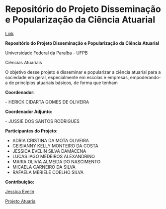 <h1> Repositório do Projeto Disseminação e Popularização da Ciência Atuarial </h1>

<a href = 'https://projetoatuaria.github.io/'> Link </a>

<p> 
  <b> Repositório do Projeto Disseminação e Popularização da Ciência Atuarial </b> 
</p>

<p> 
  Universidade Federal da Paraíba - UFPB 
</p>

<p> 
  Ciências Atuariais 
</p>
<p>
  O objetivo desse projeto é disseminar e popularizar a ciência atuarial para a sociedade em geral, especialmente em escolas e empresas,
empoderando-a de princípios atuariais básicos, de forma que tenham 
</p>
<p>
<b> Coordenador: </b>
<p>
- HERICK CIDARTA GOMES DE OLIVEIRA 
 </p>
 <b> Coordenador Adjunto: </b>
 <p>
 - JUSSIE DOS SANTOS RODRIGUES
  </p>
</p>

<p> 
  <b> Participantes do Projeto: </b>
</p>

- ADRIA CRISTINA DA MOTA OLIVEIRA
- GEISIANNY KELLY MONTEIRO DA COSTA
- JESSICA EVELIN SILVA DAMACENA
- LUCAS IAGO MEDEIROS ALEXANDRINO
- MARIA OLIVIA ALMEIDA DO NASCIMENTO
- MICAELA CARNEIRO DA SILVA
- RAFAELA MERIELE COELHO SILVA


<b> Contribuição:</b>
<p>
  <a href = "https://github.com/jessicaevelin">Jessica Evelin</a>
</p>
<p>
  <a href = "https://github.com/projetoatuaria/">Projeto Atuaria</a>
</p>
